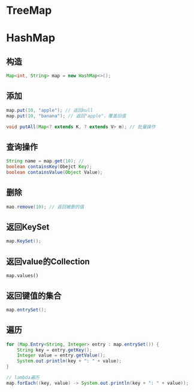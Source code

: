 # TreeMap
# HashMap

## 构造
```java
Map<int, String> map = new HashMap<>();
```

## 添加
```java
map.put(10, "apple"); // 返回null
map.put(10, "banana"); // 返回"apple"，覆盖旧值

void putAll(Map<? extends K, ? extends V> m); // 批量操作
```

## 查询操作
```java
String name = map.get(10); // 
boolean containsKey(Obejct Key);
boolean containsValue(Object Value);
```

## 删除
```java
mao.remove(10); // 返回被删的值
```

## 返回KeySet
```java
map.KeySet();
```

## 返回value的Collection
```
map.values()
```

## 返回键值的集合
```java
map.entrySet();
```

## 遍历
```java
for (Map.Entry<String, Integer> entry : map.entrySet()) {
    String key = entry.getKey();
    Integer value = entry.getValue();
    System.out.println(key + ": " + value);
}

// lambda遍历
map.forEach((key, value) -> System.out.println(key + ": " + value));
```